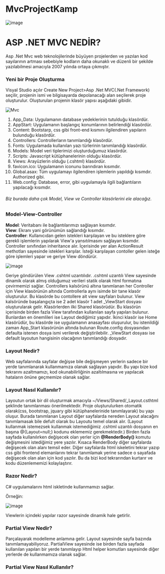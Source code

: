 # MvcProjectKamp
![image](https://user-images.githubusercontent.com/89140860/184127577-4dc63577-c4df-420a-a418-9dcefdc47be4.png)
<h1>ASP .NET MVC NEDİR?</h1>
Asp .Net Mvc web teknolojilerinde büyüyen projelerden ve yazılan kod sayılarının artması sebebiyle kodların daha okunaklı ve düzenli bir şekilde yazılabilmesi amacıyla 2007 yılında ortaya çıkmıştır.

<h3>Yeni bir Proje Oluşturma</h3>
 Visyal Studio açılır Create New Project>Asp .Net MVC(.Net Framework) seçilir, projenin ismi ve bilgisayarda depolanacağı alan seçilerek proje oluşturulur. Oluşturulan projenin klasör yapısı aşağıdaki gibidir.

![Mvc](https://user-images.githubusercontent.com/89140860/184851699-cb135610-92e9-4c93-86fb-9412c8f12180.png)

1. App_Data: Uygulamanın database yedeklerinin tutulduğu klasördür.
2. AppStart: Uygulamanın başlangıç konumlarının belirlendiği klasördür.
3. Content: Bootstarp, css gibi front-end kısmını ilgilendiren yapıların bulunduğu klasördür.
4. Controllers: Controllerların tanımlandığı klasördür.
5. Fonts: Uygulamada kullanılan yazı türlerinin tanımlandığı klasördür.
6. Models: Model veri tiplerimizi oluşturduğumuz klasördür.
7. Scripts: Javascript kütüphanelerinin olduğu klasördür.
8. Views: Arayüzlerin olduğu (.cshtml) klasördür.
9. favicon.ico: Uygulamanın iconunu barındıran kısımdır.
10. Global.asax: Tüm uygulamayı ilgilendiren işlemlerin yapıldığı kısımdır. Authorized gibi.
11. Web.config: Database, error, gibi uygulamayla ilgili bağlantıların yapılacağı kısımdır.

<h6>Biz burada daha çok Model, View ve Controller klasörlerini ele alacağız.</h6> 

<h3>Model-View-Controller</h3>
<strong>Model</strong>: Veritabanı ile bağlantılarımızı sağlayan kısımdır.<br/>
<strong>View</strong>: Ekranı yani görünümün sağlandığı kısımdır.<br/>
<strong>Controller</strong>: Kullanıcıdan gelen istekleri karşılayan ve bu isteklere göre gerekli işlemlerin yapılarak View'a yansıtılmasını sağlayan kısımdır. Controller sınıfından 
inheritance alır. İçerisinde yer alan ActionResult methotları sayesinde istekleri karşılar. İsteği karşılayan contoller gelen isteğe göre işlemleri yapar ve geriye View döndürür.
<br/>

![image](https://user-images.githubusercontent.com/89140860/184472183-414e8e2a-2397-4b56-956e-d55e7854fc88.png)


 Geriye göndürülen View .cshtml uzantılıdır. .cshtml uzantılı View sayesinde dinamik olarak almış olduğumuz verileri statik olarak html formatına çevirmemizi sağlar.
 Controllers kalsörünü altına tanımlanan her Controller için View klasörünün altında Controllerla aynı isimde bir tane klasör oluşturulur. Bu klasörde bu contollere ait view sayfaları bulunur. View kalsöründe başalangıçta ise 2 adet klasör 1 adet _ViewStart dosyası oluşturularak gelir. Klasörlerden ilki Shared klasörüdür. Bu klasörün içerisinde birden fazla View tarafından kullanılan sayfa yapıları bulunur. Bunlardan en önemlileri ise Layout dediğimiz yapıdır. İkinci klasör ise Home klasörüdür, bu klasörde ise uygulamanın anasayfası oluşurulur, bu istenildiği zaman App_Start klasörünün altında bulunan Route.config dosyasından defaulta istenen dosya ismi verilerek değiştirilebilir. _ViewStart dosyası ise default layoutun hangisinin olacağının tanımlandığı dosyadır.
 
 <h3>Layout Nedir?</h3>
 Web sayfalarında sayfalar değişse bile değişmeyen yerlerin sadece bir yerde tanımlanarak kullanmamıza olanak sağlayan yapıdır. Bu yapı bize kod tekrarını azaltmamızı, kod okunabilirliğinin azaltılmasına ve yapılacak hataların önüne geçmemize olanak sağlar.
 
  <h3>Layout Nasıl Kullanılır?</h3>
  Layoutun ortak bir dil oluşturmak amacıyla ~/Views/Shared/_Layout.csthtml şeklinde tanımlanması önerilmektedir. Proje oluşturulurken otomatik olarak(css, bootstrap, jquary gibi kütüphanelerinide tanımlayarak) bu yapı oluşur. Burada tanımlanan Layout diğer sayfalarda nereden Layout alacağını tanımlamasak bile defult olarak bu Layoutu temel olarak alır. (Layout kullanmak istemezsek kullanmak istemediğimiz .cshtml uzantılı dosyanın en başına @{Layout=null;} kodunu eklememiz gerekmektedir.)
Birden fazla sayfada kullanılırken değişecek olan yerler için <strong>@RenderBody()</strong> komutu değişmesini istediğimiz yere yazılır. Kısaca RenderBody diğer sayfalarda değişecek olan alanı temsil eder. Diğer sayfalarda html iskeletini tekrar yazıp css gibi frontend elemanlarını tekrar tanımlamak yerine sadece o sayafada değişecek olan alan için kod yazılır. Bu da bizi kod tekrarından kurtarır ve kodu düzenlememizi kolaylaştırır.

 <h3>Razor Nedir?</h3>
 C# uygulamalarını html iskletinde kullanmamızı sağlar.
 
 Örneğin: 
 
 ![image](https://user-images.githubusercontent.com/89140860/184867830-dabe24a8-af7f-4acf-8856-33faeed3eed8.png)
 
 Viewlerin içindeki yapılar razor sayesinde dinamik hale getirlir.
 
 <h3>Partial View Nedir?</h3>
Parçalayarak modelleme anlamına gelir. Layout sayesinde sayfa bazında tanımlamayabiliyoruz. PartialView sayesinde ise birden fazla sayfada kullanılan yapıları bir yerde tanımlayıp Html helper komutları sayesinde diğer yerlerde de kullanmamıza olanak sağlar.

<h3>Partial View Nasıl Kullanılır?</h3>
 
 
 


